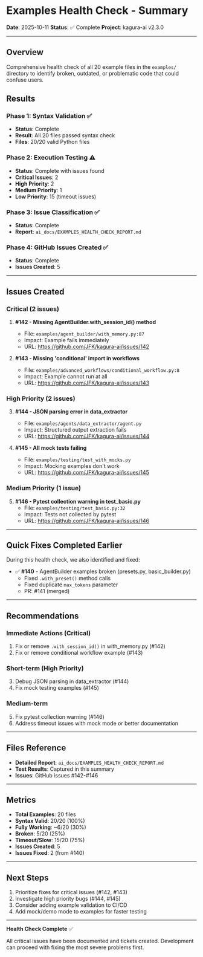 # Examples Health Check - Summary

**Date**: 2025-10-11
**Status**: ✅ Complete
**Project**: kagura-ai v2.3.0

---

## Overview

Comprehensive health check of all 20 example files in the `examples/` directory to identify broken, outdated, or problematic code that could confuse users.

## Results

### Phase 1: Syntax Validation ✅
- **Status**: Complete
- **Result**: All 20 files passed syntax check
- **Files**: 20/20 valid Python files

### Phase 2: Execution Testing ⚠️
- **Status**: Complete with issues found
- **Critical Issues**: 2
- **High Priority**: 2
- **Medium Priority**: 1
- **Low Priority**: 15 (timeout issues)

### Phase 3: Issue Classification ✅
- **Status**: Complete
- **Report**: `ai_docs/EXAMPLES_HEALTH_CHECK_REPORT.md`

### Phase 4: GitHub Issues Created ✅
- **Status**: Complete
- **Issues Created**: 5

---

## Issues Created

### Critical (2 issues)

1. **#142 - Missing AgentBuilder.with_session_id() method**
   - File: `examples/agent_builder/with_memory.py:87`
   - Impact: Example fails immediately
   - URL: https://github.com/JFK/kagura-ai/issues/142

2. **#143 - Missing 'conditional' import in workflows**
   - File: `examples/advanced_workflows/conditional_workflow.py:8`
   - Impact: Example cannot run at all
   - URL: https://github.com/JFK/kagura-ai/issues/143

### High Priority (2 issues)

3. **#144 - JSON parsing error in data_extractor**
   - File: `examples/agents/data_extractor/agent.py`
   - Impact: Structured output extraction fails
   - URL: https://github.com/JFK/kagura-ai/issues/144

4. **#145 - All mock tests failing**
   - File: `examples/testing/test_with_mocks.py`
   - Impact: Mocking examples don't work
   - URL: https://github.com/JFK/kagura-ai/issues/145

### Medium Priority (1 issue)

5. **#146 - Pytest collection warning in test_basic.py**
   - File: `examples/testing/test_basic.py:32`
   - Impact: Tests not collected by pytest
   - URL: https://github.com/JFK/kagura-ai/issues/146

---

## Quick Fixes Completed Earlier

During this health check, we also identified and fixed:

- ✅ **#140** - AgentBuilder examples broken (presets.py, basic_builder.py)
  - Fixed `.with_preset()` method calls
  - Fixed duplicate `max_tokens` parameter
  - PR: #141 (merged)

---

## Recommendations

### Immediate Actions (Critical)
1. Fix or remove `.with_session_id()` in with_memory.py (#142)
2. Fix or remove conditional workflow example (#143)

### Short-term (High Priority)
3. Debug JSON parsing in data_extractor (#144)
4. Fix mock testing examples (#145)

### Medium-term
5. Fix pytest collection warning (#146)
6. Address timeout issues with mock mode or better documentation

---

## Files Reference

- **Detailed Report**: `ai_docs/EXAMPLES_HEALTH_CHECK_REPORT.md`
- **Test Results**: Captured in this summary
- **Issues**: GitHub issues #142-#146

---

## Metrics

- **Total Examples**: 20 files
- **Syntax Valid**: 20/20 (100%)
- **Fully Working**: ~6/20 (30%)
- **Broken**: 5/20 (25%)
- **Timeout/Slow**: 15/20 (75%)
- **Issues Created**: 5
- **Issues Fixed**: 2 (from #140)

---

## Next Steps

1. Prioritize fixes for critical issues (#142, #143)
2. Investigate high priority bugs (#144, #145)
3. Consider adding example validation to CI/CD
4. Add mock/demo mode to examples for faster testing

---

**Health Check Complete** ✅

All critical issues have been documented and tickets created. Development can proceed with fixing the most severe problems first.
